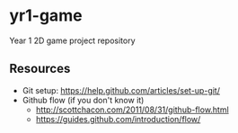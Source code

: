 yr1-game
========

Year 1 2D game project repository


Resources
----
- Git setup: https://help.github.com/articles/set-up-git/
- Github flow (if you don't know it)
  * http://scottchacon.com/2011/08/31/github-flow.html
  * https://guides.github.com/introduction/flow/
